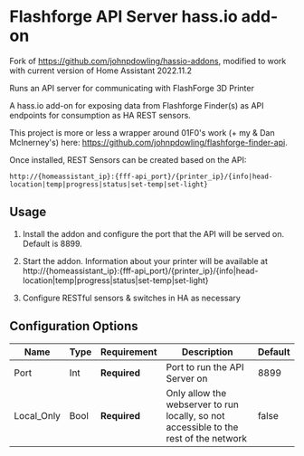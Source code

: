 # Flashforge API Server hass.io add-on
Fork of https://github.com/johnpdowling/hassio-addons, modified to work with current version of Home Assistant 2022.11.2

Runs an API server for communicating with FlashForge 3D Printer

A hass.io add-on for exposing data from Flashforge Finder(s) as API endpoints for consumption as HA REST sensors.

This project is more or less a wrapper around 01F0's work (+ my & Dan McInerney's) here: https://github.com/johnpdowling/flashforge-finder-api.

Once installed, REST Sensors can be created based on the API:
```
http://{homeassistant_ip}:{fff-api_port}/{printer_ip}/{info|head-location|temp|progress|status|set-temp|set-light}
```

## Usage
1) Install the addon and configure the port that the API will be served on. Default is 8899.

2) Start the addon. Information about your printer will be available at http://{homeassistant_ip}:{fff-api_port}/{printer_ip}/{info|head-location|temp|progress|status|set-temp|set-light}

3) Configure RESTful sensors & switches in HA as necessary

## Configuration Options
| Name                 | Type    | Requirement  | Description                                            | Default             |
| ---------------------| ------- | ------------ | -------------------------------------------------------| ------------------- |
| Port     | Int  | **Required** | Port to run the API Server on                  | 8899                 |
| Local_Only     | Bool     | **Required** | Only allow the webserver to run locally, so not accessible to the rest of the network  | false                |